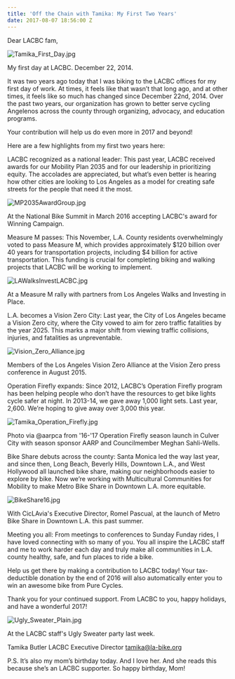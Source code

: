 ```yaml
---
title: 'Off the Chain with Tamika: My First Two Years'
date: 2017-08-07 18:56:00 Z
---
```


Dear LACBC fam,

![Tamika_First_Day.jpg](/uploads/Tamika_First_Day.jpg)

My first day at LACBC. December 22, 2014.

It was two years ago today that I was biking to the LACBC offices for my first day of work. At times, it feels like that wasn’t that long ago, and at other times, it feels like so much has changed since December 22nd, 2014. Over the past two years, our organization has grown to better serve cycling Angelenos across the county through organizing, advocacy, and education programs.

Your contribution will help us do even more in 2017 and beyond!

Here are a few highlights from my first two years here:

LACBC recognized as a national leader: This past year, LACBC received awards for our Mobility Plan 2035 and for our leadership in prioritizing equity. The accolades are appreciated, but what’s even better is hearing how other cities are looking to Los Angeles as a model for creating safe streets for the people that need it the most.

![MP2035AwardGroup.jpg](/uploads/MP2035AwardGroup.jpg)

At the National Bike Summit in March 2016 accepting LACBC's award for Winning Campaign.

Measure M passes: This November, L.A. County residents overwhelmingly voted to pass Measure M, which provides approximately $120 billion over 40 years for transportation projects, including $4 billion for active transportation. This funding is crucial for completing biking and walking projects that LACBC will be working to implement.

![LAWalksInvestLACBC.jpg](/uploads/LAWalksInvestLACBC.jpg)

At a Measure M rally with partners from Los Angeles Walks and Investing in Place.

L.A. becomes a Vision Zero City: Last year, the City of Los Angeles became a Vision Zero city, where the City vowed to aim for zero traffic fatalities by the year 2025. This marks a major shift from viewing traffic collisions, injuries, and fatalities as unpreventable.

![Vision_Zero_Alliance.jpg](/uploads/Vision_Zero_Alliance.jpg)

Members of the Los Angeles Vision Zero Alliance at the Vision Zero press conference in August 2015.

Operation Firefly expands: Since 2012, LACBC’s Operation Firefly program has been helping people who don’t have the resources to get bike lights cycle safer at night. In 2013-14, we gave away 1,000 light sets. Last year, 2,600. We’re hoping to give away over 3,000 this year.

![Tamika_Operation_Firefly.jpg](/uploads/Tamika_Operation_Firefly.jpg)

Photo via @aarpca from '16-'17 Operation Firefly season launch in Culver City with season sponsor AARP and Councilmember Meghan Sahli-Wells.

Bike Share debuts across the county: Santa Monica led the way last year, and since then, Long Beach, Beverly Hills, Downtown L.A., and West Hollywood all launched bike share, making our neighborhoods easier to explore by bike. Now we’re working with Multicultural Communities for Mobility to make Metro Bike Share in Downtown L.A. more equitable.

![BikeShare16.jpg](/uploads/BikeShare16.jpg)

With CicLAvia's Executive Director, Romel Pascual, at the launch of Metro Bike Share in Downtown L.A. this past summer.

Meeting you all: From meetings to conferences to Sunday Funday rides, I have loved connecting with so many of you. You all inspire the LACBC staff and me to work harder each day and truly make all communities in L.A. county healthy, safe, and fun places to ride a bike.

Help us get there by making a contribution to LACBC today! Your tax-deductible donation by the end of 2016 will also automatically enter you to win an awesome bike from Pure Cycles.

Thank you for your continued support. From LACBC to you, happy holidays, and have a wonderful 2017!

![Ugly_Sweater_Plain.jpg](/uploads/Ugly_Sweater_Plain.jpg)

At the LACBC staff's Ugly Sweater party last week.

Tamika Butler
LACBC Executive Director
tamika@la-bike.org 

P.S. It’s also my mom’s birthday today. And I love her. And she reads this because she’s an LACBC supporter. So happy birthday, Mom!